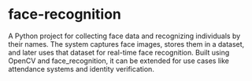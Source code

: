 # face-recognition
 A Python project for collecting face data and recognizing individuals by their names. The system captures face images, stores them in a dataset, and later uses that dataset for real-time face recognition. Built using OpenCV and face_recognition, it can be extended for use cases like attendance systems and identity verification.
